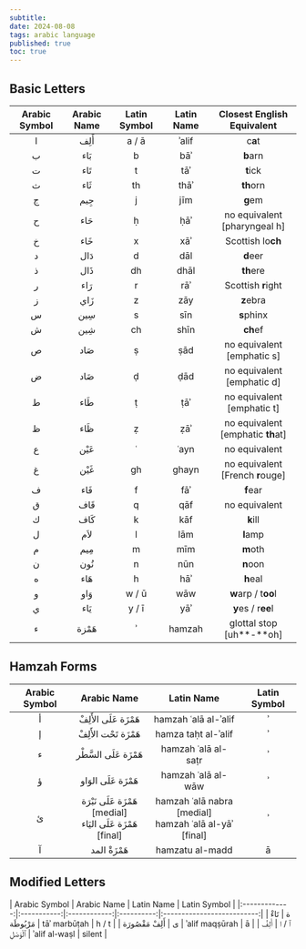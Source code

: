 ```yaml
---
subtitle:
date: 2024-08-08
tags: arabic language
published: true
toc: true
---
```

<style>
  .index-card {
    text-align: center;
  }

  table thead {
    border: none;
  }
</style>


## Basic Letters

| Arabic Symbol | Arabic Name   | Latin Symbol | Latin Name | Closest English Equivalent            |
|:-------------:|:-----------:|:------------:|:----------:|:--------------------------:|
| ا             | أَلِف         | a / ā        | ʾalif      | c**a**t                          |
| ب             | بَاء         | b            | bāʾ        | **b**arn                              |
| ت             | تَاء         | t            | tāʾ        | **t**ick                              |
| ث             | ثَاء         | th           | thāʾ       | **th**orn                             |
| ج             | جِيم         | j            | jīm        | **g**em                               |
| ح             | حَاء         | ḥ            | ḥāʾ        | no equivalent [pharyngeal h]          |
| خ             | خَاء         | x            | xāʾ        | Scottish lo**ch**                     |
| د             | دَال         | d            | dāl        | **d**eer                              |
| ذ             | ذَال         | dh            | dhāl        | **th**ere                             |
| ر             | رَاء         | r            | rāʾ        | Scottish **r**ight                    |
| ز             | زَاي         | z            | zāy        | **z**ebra                             |
| س             | سِين         | s            | sīn        | **s**phinx                            |
| ش             | شِين         | ch           | shīn       | **ch**ef                              |
| ص             | صَاد         | ṣ            | ṣād        | no equivalent [emphatic s]            |
| ض             | ضَاد         | ḍ            | ḍād        | no equivalent [emphatic d]            |
| ط             | طَاء         | ṭ            | ṭāʾ        | no equivalent [emphatic t]            |
| ظ             | ظَاء         | ẓ            | ẓāʾ        | no equivalent [emphatic **th**at]     |
| ع             | عَيْن         | ʿ            | ʿayn       | no equivalent                         |
| غ             | غَيْن         | gh           | ghayn      | no equivalent [French **r**ouge]      |
| ف             | فَاء         | f            | fāʾ        | **f**ear                              |
| ق             | قَاف         | q            | qāf        | no equivalent                         |
| ك             | كَاف         | k            | kāf        | **k**ill                              |
| ل             | لاَم         | l            | lām        | **l**amp                              |
| م             | مِيم         | m            | mīm        | **m**oth                              |
| ن             | نُون         | n            | nūn        | **n**oon                              |
| ﻩ             | هَاء         | h            | hāʾ        | **h**eal                              |
| و             | وَاو         | w / ū        | wāw        | **w**arp / t**oo**l                   |
| ي             | يَاء         | y / ī        | yāʾ        | **y**es / r**ee**l                    |
| ء             | هَمْزة        | ʾ            | hamzah     | glottal stop [uh**-**oh]              |

## Hamzah Forms 

| Arabic Symbol | Arabic Name  | Latin Name | Latin Symbol |
|:-------------:|:------------:|:----------:|:------------:|
|       أ       | هَمْزَة عَلَى الأَلِفْ | hamzah ʿalā al-ʾalif | ʾ |
|       إ       | هَمْزَة تَحْت الأَلِفْ | hamza taḥt al-ʾalif | ʾ |
|       ء       | هَمْزَة عَلَى السَّطْر | hamzah ʿalā al-saṭr | ʾ |
|       ؤ       | هَمْزَة عَلَى الوَاو | hamzah ʿalā al-wāw | ʾ |
|       ئ       | هَمْزَة عَلَى نَبْرَة [medial]<br>هَمْزَة عَلَى اليَاء [final] | hamzah ʿalā nabra [medial]<br>hamzah ʿalā al-yāʾ [final] | ʾ |
|       آ       | هَمْزَةْ المد | hamzatu al-madd | ā |

## Modified Letters

| Arabic Symbol | Arabic Name                   | Latin Name           | Latin Symbol |
|:-------------:|:-----------:|:------------:|:----------:|:--------------------------:|
| ة             | تَاءْ مَرْبُوطَة              | tāʾ marbūṭah         | h / t        |
| ى             | أَلِفْ مَقْصُورَة              | ʾalif maqṣūrah       | ā            |
| ٱ / ا         | أَلِفُ ٱلْوَصْلِ               | ʾalif al-waṣl        | silent       |
